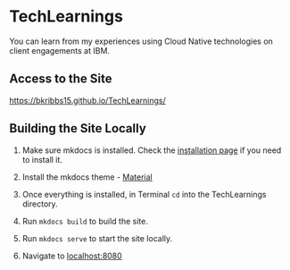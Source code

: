 # TechLearnings

You can learn from my experiences using Cloud Native technologies on client engagements at IBM.

## Access to the Site

https://bkribbs15.github.io/TechLearnings/

## Building the Site Locally

1. Make sure mkdocs is installed. Check the [installation page](https://www.mkdocs.org/user-guide/installation/) if you need to install it.

2. Install the mkdocs theme - [Material](https://squidfunk.github.io/mkdocs-material/getting-started/)

3. Once everything is installed, in Terminal `cd` into the TechLearnings directory.

4. Run `mkdocs build` to build the site.

5. Run `mkdocs serve` to start the site locally.

6. Navigate to [localhost:8080](localhost:8080)
